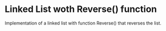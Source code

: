 Linked List woth Reverse() function
======

Implementation of a linked list with function Reverse() that reverses the list.
